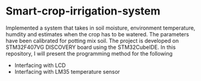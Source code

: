 # Smart-crop-irrigation-system
Implemented a system that takes in soil moisture, environment temperature, humdity and estimates when the crop has to be watered. The parameters have been calibrated for potting mix soil.
The project is developed on STM32F407VG DISCOVERY board using the STM32CubeIDE.
In this repository, I will present the programming method for the following
- Interfacing with LCD 
- Interfacing with LM35 temperature sensor 
